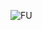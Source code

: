 ![FU](https://phonoteka.org/uploads/posts/2021-05/1620855152_24-phonoteka_org-p-gachimuchi-fon-stim-27.jpg)
